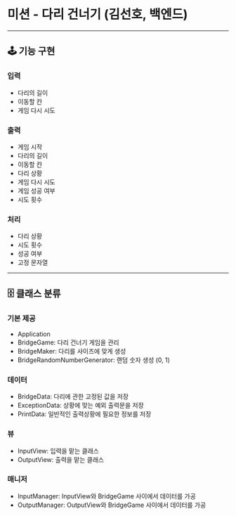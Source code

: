 # 미션 - 다리 건너기 (김선호, 백엔드)
* * *

## 🕹️ 기능 구현
### 입력
* 다리의 길이
* 이동할 칸
* 게임 다시 시도

### 출력
* 게임 시작
* 다리의 길이
* 이동할 칸
* 다리 상황
* 게임 다시 시도
* 게임 성공 여부
* 시도 횟수

### 처리
* 다리 상황
* 시도 횟수
* 성공 여부
* 고정 문자열

* * *

## 🗄️ 클래스 분류

### 기본 제공
- Application
- BridgeGame: 다리 건너기 게임을 관리
- BridgeMaker: 다리를 사이즈에 맞게 생성
- BridgeRandomNumberGenerator: 랜덤 숫자 생성 (0, 1)


### 데이터
- BridgeData: 다리에 관한 고정된 값을 저장
- ExceptionData: 상황에 맞는 예외 출력문을 저장
- PrintData: 일반적인 출력상황에 필요한 정보를 저장

### 뷰
- InputView: 입력을 맡는 클래스
- OutputView: 출력을 맡는 클래스

### 매니저
- InputManager: InputView와 BridgeGame 사이에서 데이터를 가공
- OutputManager: OutputView와 BridgeGame 사이에서 데이터를 가공